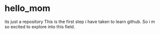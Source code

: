# hello_mom
its just a repository 
This is the first step i have taken to learn github.
So i m so excited to explore into this field.
